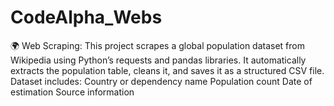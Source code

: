 # CodeAlpha_Webs
🌍 Web Scraping: This project scrapes a global population dataset from Wikipedia using Python’s requests and pandas libraries. It automatically extracts the population table, cleans it, and saves it as a structured CSV file.  Dataset includes:  Country or dependency name  Population count  Date of estimation  Source information
